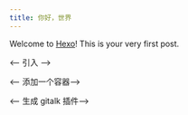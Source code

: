 ```yaml
---
title: 你好，世界
---
```


Welcome to [Hexo](https://hexo.io/)! This is your very first post.




<-- 引入 -->
<link rel="stylesheet" href="https://cdn.jsdelivr.net/npm/gitalk@1/dist/gitalk.css">
  <script src="https://cdn.jsdelivr.net/npm/gitalk@1/dist/gitalk.min.js"></script>
 
<-- 添加一个容器-->
<div id="gitalk-container"></div>
 
<-- 生成 gitalk 插件-->
<script>
var gitalk = new Gitalk({
  clientID: 'f057bacc8823b2df5bf6', //Client ID
 
  clientSecret: 'd2c414884cc59d059bf37a522eaac540bdcc3fe0', //Client Secret
 
  repo: 'gittalk',//仓库名称
  owner: 'xiaozhu2007',//仓库拥有者
  admin: ['smfx1314'],
  id: location.href,      // Ensure uniqueness and length less than 50
  distractionFreeMode: false  // Facebook-like distraction free mode
})
gitalk.render('gitalk-container')
</script>
